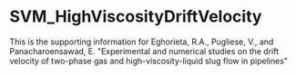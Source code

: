 # SVM_HighViscosityDriftVelocity
This is the supporting information for Eghorieta, R.A., Pugliese, V., and Panacharoensawad, E. "Experimental and numerical studies on the drift velocity of two-phase gas and high-viscosity-liquid slug flow in pipelines"
